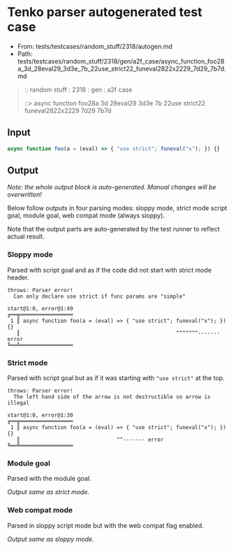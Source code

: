 # Tenko parser autogenerated test case

- From: tests/testcases/random_stuff/2318/autogen.md
- Path: tests/testcases/random_stuff/2318/gen/a2f_case/async_function_foo28a_3d_28eval29_3d3e_7b_22use_strict22_funeval2822x2229_7d29_7b7d.md

> :: random stuff : 2318 : gen : a2f case
>
> ::> async function foo28a 3d 28eval29 3d3e 7b 22use strict22 funeval2822x2229 7d29 7b7d

## Input


`````js
async function foo(a = (eval) => { "use strict"; funeval("x"); }) {}
`````

## Output

_Note: the whole output block is auto-generated. Manual changes will be overwritten!_

Below follow outputs in four parsing modes: sloppy mode, strict mode script goal, module goal, web compat mode (always sloppy).

Note that the output parts are auto-generated by the test runner to reflect actual result.

### Sloppy mode

Parsed with script goal and as if the code did not start with strict mode header.

`````
throws: Parser error!
  Can only declare use strict if func params are "simple"

start@1:0, error@1:49
╔══╦═════════════════
 1 ║ async function foo(a = (eval) => { "use strict"; funeval("x"); }) {}
   ║                                                  ^^^^^^^------- error
╚══╩═════════════════

`````

### Strict mode

Parsed with script goal but as if it was starting with `"use strict"` at the top.

`````
throws: Parser error!
  The left hand side of the arrow is not destructible so arrow is illegal

start@1:0, error@1:30
╔══╦═════════════════
 1 ║ async function foo(a = (eval) => { "use strict"; funeval("x"); }) {}
   ║                               ^^------- error
╚══╩═════════════════

`````


### Module goal

Parsed with the module goal.

_Output same as strict mode._

### Web compat mode

Parsed in sloppy script mode but with the web compat flag enabled.

_Output same as sloppy mode._
